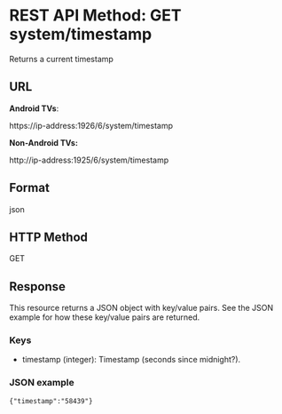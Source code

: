 # REST API Method: GET system/timestamp
Returns a current timestamp
## URL
**Android TVs**:

https://ip-address:1926/6/system/timestamp

**Non-Android TVs:**

http://ip-address:1925/6/system/timestamp

## Format
json
## HTTP Method
GET
## Response
This resource returns a JSON object with key/value pairs. See the JSON example for how these key/value pairs are returned.

### Keys
* timestamp (integer): Timestamp (seconds since midnight?).
 
### JSON example
`{"timestamp":"58439"}`